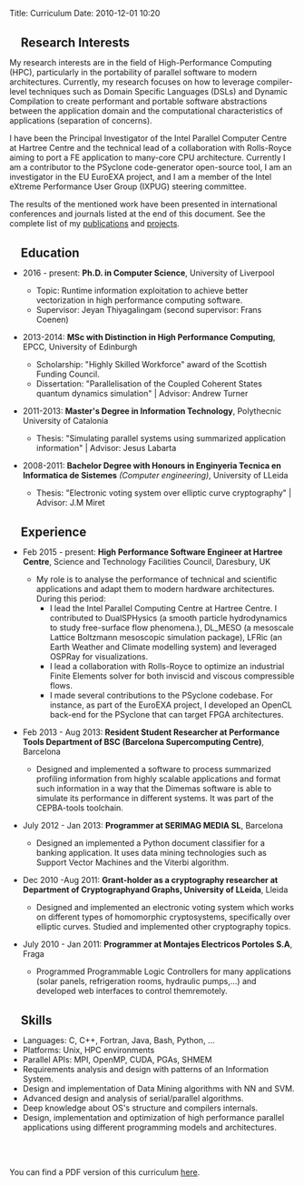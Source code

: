 Title: Curriculum
Date: 2010-12-01 10:20

<br>
<h2 class="fa fa-flask fa-2x" style="display:inline"></h2><h2 style="display:inline;padding-left:20px;">Research Interests</h2>

My research interests are in the field of High-Performance Computing (HPC), particularly
in the portability of parallel software to modern architectures. Currently, my research
focuses on how to leverage compiler-level techniques such as Domain Specific Languages
(DSLs) and Dynamic Compilation to create performant and portable software abstractions
between the application domain and the computational characteristics of applications
(separation of concerns).

I have been the Principal Investigator of the Intel Parallel Computer Centre at Hartree
Centre and the technical lead of a collaboration with Rolls-Royce aiming to port a FE
application to many-core CPU architecture. Currently I am a contributor to the PSyclone
code-generator open-source tool, I am an investigator in the EU EuroEXA project, and
I am a member of the Intel eXtreme Performance User Group (IXPUG) steering committee.

The results of the mentioned work have been presented in international conferences and
journals listed at the end of this document.
See the complete list of my [publications]({filename}/pages/Publications.md) and [projects]({filename}/pages/Projects.md).

<br>
<h2 class="fa fa-graduation-cap fa-2x" style="display:inline"></h2><h2 style="display:inline;padding-left:20px;">Education</h2>

* 2016 - present: **Ph.D. in Computer Science**, University of Liverpool
    * Topic: Runtime information exploitation to achieve better vectorization in high performance computing software.
    * Supervisor: Jeyan Thiyagalingam (second supervisor: Frans Coenen)

* 2013-2014: **MSc with Distinction in High Performance Computing**, EPCC, University of Edinburgh
    * Scholarship:  "Highly Skilled Workforce" award of the Scottish Funding Council.
    * Dissertation: "Parallelisation of the Coupled Coherent States quantum dynamics simulation" | Advisor: Andrew Turner

* 2011-2013: **Master's Degree in Information Technology**, Polythecnic University of Catalonia
    * Thesis: "Simulating parallel systems using summarized application information" | Advisor: Jesus Labarta

* 2008-2011: **Bachelor Degree with Honours in Enginyeria Tecnica en Informatica de Sistemes** *(Computer engineering)*, University of LLeida
	* Thesis: "Electronic voting system over elliptic curve cryptography" | Advisor: J.M Miret


<br>
<h2 class="fa fa-wrench fa-2x" style="display:inline"></h2><h2 style="display:inline;padding-left:20px;">Experience</h2>

* Feb 2015 - present: **High Performance Software Engineer at Hartree Centre**, Science and
Technology Facilities Council, Daresbury, UK
    * My role is to analyse the performance of technical and scientific applications and
adapt them to modern hardware architectures. During this period:
        * I lead the Intel Parallel Computing Centre at Hartree Centre. I contributed to DualSPHysics (a smooth particle hydrodynamics to study free-surface flow phenomena.), DL_MESO (a mesoscale Lattice Boltzmann mesoscopic simulation package), LFRic (an Earth Weather and Climate modelling system) and leveraged OSPRay for visualizations.
        * I lead a collaboration with Rolls-Royce to optimize an industrial Finite Elements solver for both inviscid and viscous compressible flows.
        * I made several contributions to the PSyclone codebase. For instance, as part of the EuroEXA project, I developed an OpenCL back-end for the PSyclone that can target FPGA architectures.

* Feb 2013 - Aug 2013: **Resident Student Researcher at Performance Tools Department of BSC (Barcelona Supercomputing Centre)**, Barcelona
    * Designed and implemented a software to process summarized profiling information from highly scalable applications and format such information in a way that the Dimemas software is able to simulate its performance in different systems. It was part of the CEPBA-tools toolchain.


* July 2012 - Jan 2013: **Programmer at SERIMAG MEDIA SL**, Barcelona
    * Designed an implemented a Python document classifier for a banking application. It uses data mining technologies such as Support Vector Machines and the Viterbi algorithm.

* Dec 2010 -Aug 2011: **Grant-holder as a cryptography researcher at Department of Cryptographyand Graphs, University of LLeida**, Lleida
    * Designed and implemented an electronic voting system which works on different types
of homomorphic cryptosystems, specifically over elliptic curves. Studied and implemented other cryptography topics.

* July 2010 - Jan 2011: **Programmer at Montajes Electricos Portoles S.A**, Fraga
    * Programmed Programmable Logic Controllers for many applications (solar panels, refrigeration rooms, hydraulic pumps,...) and developed web interfaces to control themremotely.

<br>
<h2 class="fa fa-laptop fa-2x" style="display:inline"></h2><h2 style="display:inline;padding-left:20px;">Skills</h2>

* Languages: C, C++, Fortran, Java, Bash, Python, ...
* Platforms: Unix, HPC environments
* Parallel APIs: MPI, OpenMP, CUDA, PGAs, SHMEM
* Requirements analysis and design with patterns of an Information System.
* Design and implementation of Data Mining algorithms with NN and SVM.
* Advanced design and analysis of serial/parallel algorithms.
* Deep knowledge about OS's structure and compilers internals.
* Design, implementation and optimization of high performance parallel applications using different programming models and architectures.

<br><br>

You can find a PDF version of this curriculum [here](pdfs/CV2020_SergiSiso.pdf).
